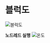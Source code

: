 # 블럭도

![블럭도](https://user-images.githubusercontent.com/105426580/174712093-0de2b767-79c2-44f0-a2f2-8ce4480d62f4.png)

**노드레드 실행**
![온도](https://user-images.githubusercontent.com/105426580/174710459-24a59c31-a4d6-4b8e-b695-5b9a26202a88.PNG)
